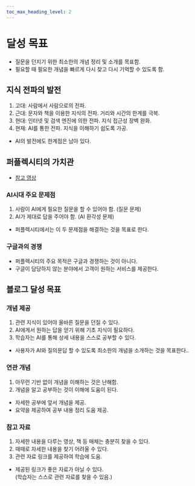 ```yaml
---
toc_max_heading_level: 2
---
```

# 달성 목표
* 질문을 던지기 위한 최소한의 개념 정리 및 소개를 목표함.
* 필요할 때 필요한 개념을 빠르게 다시 찾고 다시 기억할 수 있도록 함.
## 지식 전파의 발전
1. 고대: 사람에서 사람으로의 전파.
1. 근대: 문자와 책을 이용한 지식의 전파. 거리와 시간의 한계를 극복.
1. 현대: 인터넷 및 검색 엔진에 의한 전파. 지식 접근성 장벽 완화.
1. 현재: AI를 통한 전파. 지식을 이해하기 쉽도록 가공.
* AI의 발전에도 한계점은 남아 있다.
## 퍼플렉시티의 가치관
* [참고 영상](https://youtu.be/Q5fTCUHDp6E?si=zBkj8jT_S8CrNeFw)
### AI시대 주요 문제점
1. 사람이 AI에게 필요한 질문을 할 수 있어야 함. (질문 문제)
1. AI가 제대로 답을 주어야 함. (AI 환각성 문제)
* 퍼플렉시티에서는 이 두 문제점을 해결하는 것을 목표로 한다.
### 구글과의 경쟁
* 퍼플렉시티의 주요 목적은 구글과 경쟁하는 것이 아니다.
* 구글이 담당하지 않는 분야에서 고객이 원하는 서비스를 제공한다.
## 블로그 달성 목표
### 개념 제공
1. 관련 지식이 있어야 올바른 질문을 던질 수 있다.
1. AI에게서 원하는 답을 얻기 위해 기초 지식이 필요하다.
1. 학습자는 AI를 통해 상세 내용을 스스로 공부할 수 있다.
* 사용자가 AI와 질의문답 할 수 있도록 최소한의 개념을 소개하는 것을 목표한다..
### 연관 개념
1. 아무런 기반 없이 개념을 이해하는 것은 난해함.
1. 개념을 알고 공부하는 것이 이해에 도움이 된다.
* 자세한 공부에 앞서 개념을 제공.
* 요약을 제공하여 공부 내용 정리 도움 제공.
### 참고 자료
1. 자세한 내용을 다루는 영상, 책 등 매체는 충분히 찾을 수 있다.
1. 때때로 자세한 내용을 찾기 어려울 수 있다.
1. 관련 자료 링크를 제공하여 학습에 도움.
* 제공된 링크가 좋은 자료가 아닐 수 있다.  \
(학습자는 스스로 관련 자료를 찾을 수 있음.)
